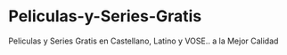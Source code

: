 # Peliculas-y-Series-Gratis
Peliculas y Series Gratis en Castellano, Latino y VOSE.. a la Mejor Calidad
